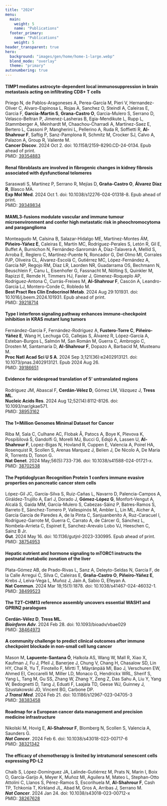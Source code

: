 ```yaml
---
title: "2024"
menu:
  main:
    weight: 5
    name: "Publications"
  footer_primary:
    name: "Publications"
    weight: 5
header_transparent: true
hero:
  background: "images/gen/home/home-1-large.webp"
  blend_mode: "overlay"
  theme: "primary"
autonumbering: true
---
```


#### TIMP1 mediates astrocyte-dependent local immunosuppression in brain metastasis acting on infiltrating CD8+ T cells
Priego N, de Pablos-Aragoneses A, Perea-García M, Pieri V, Hernandez-Oliver C, Alvaro-Espinosa L, Rojas A, Sanchez O, Steindl A, Caleiras E, Garcia F, **Garcia-Martin S**, **Grana-Castro O**, Garcia-Mulero S, Serrano D, Velasco-Beltran P, Jimenez-Lasheras B, Egia-Mendikute L, Rupp L, Stammberger A, Meinhardt M, Chaachou-Charradi A, Martínez-Saez E, Bertero L, Cassoni P, Mangherini L, Pellerino A, Ruda R, Soffietti R, **Al-Shahrour F**, Saftig P, Sanz-Pamplona R, Schmitz M, Crocker SJ, Calvo A, Palazon A, Group R, Valiente M.  
**Cancer Discov**. 2024 Oct 2. doi: 10.1158/2159-8290.CD-24-0134. Epub ahead of print.  
PMID: [39354883](https://pubmed.ncbi.nlm.nih.gov/39354883/)

#### Renal fibroblasts are involved in fibrogenic changes in kidney fibrosis associated with dysfunctional telomeres
Saraswati S, Martínez P, Serrano R, Mejías D, **Graña-Castro O**, **Álvarez Díaz R**, Blasco MA.  
**Exp Mol Med**. 2024 Oct 1. doi: 10.1038/s12276-024-01318-8. Epub ahead of print.  
PMID: [39349834](https://pubmed.ncbi.nlm.nih.gov/39349834/)

#### MAML3-fusions modulate vascular and immune tumour microenvironment and confer high metastatic risk in pheochromocytoma and paraganglioma
Monteagudo M, Calsina B, Salazar-Hidalgo ME, Martínez-Montes ÁM, **Piñeiro-Yáñez E**, Caleiras E, Martín MC, Rodríguez-Perales S, Letón R, Gil E, Buffet A, Burnichon N, Fernández-Sanromán Á, Díaz-Talavera A, Mellid S, Arroba E, Reglero C, Martínez-Puente N, Roncador G, Del Olmo MI, Corrales PJP, Oliveira CL, Álvarez-Escolá C, Gutiérrez MC, López-Fernández A, García NP, Regojo RM, Díaz LR, Laorden NR, Guadarrama OS, Bechmann N, Beuschlein F, Canu L, Eisenhofer G, Fassnacht M, Nölting S, Quinkler M, Rapizzi E, Remde H, Timmers HJ, Favier J, Gimenez-Roqueplo AP, Rodriguez-Antona C, Currás-Freixes M, **Al-Shahrour F**, Cascón A, Leandro-García LJ, Montero-Conde C, Robledo M.  
**Best Pract Res Clin Endocrinol Metab**. 2024 Aug 29:101931. doi: 10.1016/j.beem.2024.101931. Epub ahead of print.  
PMID: [39218714](https://pubmed.ncbi.nlm.nih.gov/39218714/)

#### Type I interferon signaling pathway enhances immune-checkpoint inhibition in KRAS mutant lung tumors
Fernández-García F, Fernández-Rodríguez A, **Fustero-Torre C**, **Piñeiro-Yáñez E**, Wang H, Lechuga CG, Callejas S, Álvarez R, López-García A, Esteban-Burgos L, Salmón M, San Román M, Guerra C, Ambrogio C, Drosten M, Santamaría D, **Al-Shahrour F**, Dopazo A, Barbacid M, Musteanu M.  
**Proc Natl Acad Sci U S A**. 2024 Sep 3;121(36):e2402913121. doi: 10.1073/pnas.2402913121. Epub 2024 Aug 26.  
PMID: [39186651](https://pubmed.ncbi.nlm.nih.gov/39186651/)

#### Evidence for widespread translation of 5' untranslated regions
Rodriguez JM, Abascal F, **Cerdán-Vélez D**, Gómez LM, Vázquez J, **Tress ML**.  
**Nucleic Acids Res**. 2024 Aug 12;52(14):8112-8126. doi: 10.1093/nar/gkae571.  
PMID: [38953162](https://pubmed.ncbi.nlm.nih.gov/38953162/)

#### The 1+Million Genomes Minimal Dataset for Cancer
Riba M, Sala C, Culhane AC, Flobak Å, Patocs A, Boye K, Plevova K, Pospíšilová Š, Gandolfi G, Morelli MJ, Bucci G, Edsjö A, Lassen U, **Al-Shahrour F**, Lopez-Bigas N, Hovland R, Cuppen E, Valencia A, Poirel HA, Rosenquist R, Scollen S, Arenas Marquez J, Belien J, De Nicolo A, De Maria R, Torrents D, Tonon G.  
**Nat Genet**. 2024 May;56(5):733-736. doi: 10.1038/s41588-024-01721-x.  
PMID: [38702538](https://pubmed.ncbi.nlm.nih.gov/38702538/)

#### The Peptidoglycan Recognition Protein 1 confers immune evasive properties on pancreatic cancer stem cells
López-Gil JC, García-Silva S, Ruiz-Cañas L, Navarro D, Palencia-Campos A, Giráldez-Trujillo A, Earl J, Dorado J, **Gómez-López G**, Monfort-Vengut A, Alcalá S, Gaida MM, García-Mulero S, Cabezas-Sáinz P, Batres-Ramos S, Barreto E, Sánchez-Tomero P, Vallespinós M, Ambler L, Lin ML, Aicher A, García García de Paredes A, de la Pinta C, Sanjuanbenito A, Ruz-Caracuel I, Rodríguez-Garrote M, Guerra C, Carrato A, de Cárcer G, Sánchez L, Nombela-Arrieta C, Espinet E, Sanchez-Arevalo Lobo VJ, Heeschen C, Sainz B Jr.  
**Gut**. 2024 May 16. doi: 10.1136/gutjnl-2023-330995. Epub ahead of print.  
PMID: [38754953](https://pubmed.ncbi.nlm.nih.gov/38754953/)

#### Hepatic nutrient and hormone signaling to mTORC1 instructs the postnatal metabolic zonation of the liver
Plata-Gómez AB, de Prado-Rivas L, Sanz A, Deleyto-Seldas N, García F, de la Calle Arregui C, Silva C, Caleiras E, **Graña-Castro O**, **Piñeiro-Yáñez E**, Krebs J, Leiva-Vega L, Muñoz J, Jain A, Sabio G, Efeyan A.  
**Nat Commun**. 2024 Mar 18;15(1):1878. doi: 10.1038/s41467-024-46032-1.  
PMID: [38499523](https://pubmed.ncbi.nlm.nih.gov/38499523/)

#### The T2T-CHM13 reference assembly uncovers essential WASH1 and GPRIN2 paralogues
**Cerdán-Vélez D**, **Tress ML**.  
***Bioinform Adv***. 2024 Feb 28. doi: 10.1093/bioadv/vbae029  
PMID: [38464973](https://pubmed.ncbi.nlm.nih.gov/38464973/)

#### A community challenge to predict clinical outcomes after immune checkpoint blockade in non-small cell lung cancer
Mason M, **Lapuente-Santana Ó**, Halkola AS, Wang W, Mall R, Xiao X, Kaufman J, Fu J, Pfeil J, Banerjee J, Chung V, Chang H, Chasalow SD, Lin HY, Chai R, Yu T, Finotello F, Mirtti T, Mäyränpää MI, Bao J, Verschuren EW, Ahmed EI, Ceccarelli M, Miller LD, Monaco G, Hendrickx WRL, Sherif S, Yang L, Tang M, Gu SS, Zhang W, Zhang Y, Zeng Z, Das Sahu A, Liu Y, Yang W, Bedognetti D, Tang J, Eduati F, Laajala TD, Geese WJ, Guinney J, Szustakowski JD, Vincent BG, Carbone DP.  
***J Transl Med***. 2024 Feb 21. doi: 10.1186/s12967-023-04705-3  
PMID: [38383458](https://pubmed.ncbi.nlm.nih.gov/38383458/)

#### Roadmap for a European cancer data management and precision medicine infrastructure
Nikolski M, Hovig E, **Al-Shahrour F**, Blomberg N, Scollen S, Valencia A, Saunders G.  
***Nat Cancer***. 2024 Feb 6. doi: 10.1038/s43018-023-00717-6  
PMID: [38321342](https://pubmed.ncbi.nlm.nih.gov/38321342/)

#### The efficacy of chemotherapy is limited by intratumoral senescent cells expressing PD-L2
Chaib S, López-Domínguez JA, Lalinde-Gutiérrez M, Prats N, Marin I, Boix O, García-Garijo A, Meyer K, Muñoz MI, Aguilera M, Mateo L, Stephan-Otto Attolini C, Llanos S, Pérez-Ramos S, Escorihuela M, **Al-Shahrour F**, Cash TP, Tchkonia T, Kirkland JL, Abad M, Gros A, Arribas J, Serrano M.  
***Nat Cancer***. 2024 Jan 24. doi: 10.1038/s43018-023-00712-x  
PMID: [38267628](https://pubmed.ncbi.nlm.nih.gov/38267628/)